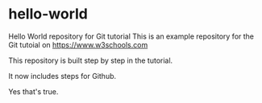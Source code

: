 # hello-world
Hello World repository for Git tutorial
This is an example repository for the Git tutoial on https://www.w3schools.com

This repository is built step by step in the tutorial.


It now includes steps for Github.

Yes that's true.

